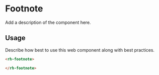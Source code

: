 # Footnote
Add a description of the component here.

## Usage
Describe how best to use this web component along with best practices.

```html
<rh-footnote>

</rh-footnote>
```
